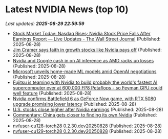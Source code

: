 # Latest NVIDIA News (top 10)
_Last updated: **2025-08-29 22:59:59**_

- [Stock Market Today: Nasdaq Rises; Nvidia Stock Price Falls After Earnings Report — Live Updates - The Wall Street Journal](https://slashdot.org/firehose.pl?op=view&amp;id=178921724) (Published: 2025-08-28)
- [Jim Cramer says faith in growth stocks like Nvidia pays off](https://www.cnbc.com/2025/08/28/jim-cramer-growth-stocks-nvidia.html) (Published: 2025-08-28)
- [Nvidia and Google cash in on AI inference as AMD racks up losses](https://www.digitimes.com/news/a20250827PD219/ai-inference-nvidia-google-amd.html) (Published: 2025-08-28)
- [Microsoft unveils home-made ML models amid OpenAI negotiations](https://www.theregister.com/2025/08/28/microsoft_unveils_housemade_models_amid/) (Published: 2025-08-28)
- [Fujitsu is teaming with Nvidia to build probably the world's fastest AI supercomputer ever at 600,000 FP8 Petaflops - so Feyman GPU could well feature](https://www.techradar.com/pro/fujitsu-is-teaming-with-nvidia-to-build-probably-the-worlds-fastest-ai-supercomputer-ever-at-600-000-fp8-petaflops-so-feyman-gpu-could-well-feature) (Published: 2025-08-28)
- [Nvidia confirms Battlefield 6 as GeForce Now game, with RTX 5080 upgrade promising lower latency](https://www.notebookcheck.net/Nvidia-confirms-Battlefield-6-as-GeForce-Now-game-with-RTX-5080-upgrade-promising-lower-latency.1099327.0.html) (Published: 2025-08-28)
- [U.S. stocks close higher after Nvidia earnings](https://www.thestar.com.my/news/world/2025/08/29/us-stocks-close-higher-after-nvidia-earnings) (Published: 2025-08-28)
- [Commentary: China gets closer to finding its own Nvidia](https://www.channelnewsasia.com/commentary/china-nvidia-ai-chip-cambricon-deepseek-5319716) (Published: 2025-08-28)
- [nvfuser-cu128-torch28 0.2.30.dev20250828](https://pypi.org/project/nvfuser-cu128-torch28/0.2.30.dev20250828/) (Published: 2025-08-28)
- [nvfuser-cu129-torch28 0.2.30.dev20250828](https://pypi.org/project/nvfuser-cu129-torch28/0.2.30.dev20250828/) (Published: 2025-08-28)
